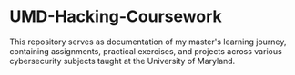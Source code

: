 # UMD-Hacking-Coursework
This repository serves as documentation of my master's learning journey, containing assignments, practical exercises, and projects across various cybersecurity subjects taught at the University of Maryland.
